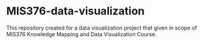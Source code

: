 # MIS376-data-visualization
This repository created for a data visualization project that given in scope of MIS376 Knowledge Mapping and Data Visualization Course.
